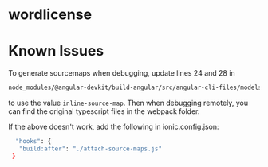 # wordlicense

# Known Issues

 To generate sourcemaps when debugging, update lines 24 and 28 in
 
 ```bash
 node_modules/@angular-devkit/build-angular/src/angular-cli-files/models/webpack-configs/browser.js 
 ```
 to use the value ```inline-source-map```. Then when debugging remotely, you 
 can find the original typescript files in the webpack folder.

 If the above doesn't work, add the following in ionic.config.json:

 ```bash
   "hooks": {
    "build:after": "./attach-source-maps.js"
  }
  ```

